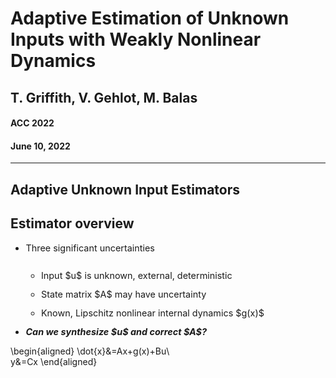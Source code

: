 <!-- .slide: data-background="#500000" class="dark" -->

# Adaptive Estimation of Unknown Inputs with Weakly Nonlinear Dynamics

## T. Griffith, V. Gehlot, M. Balas
#### ACC 2022

#### June 10, 2022

---

<section>
<h1> Adaptive Unknown Input Estimators </h1>
<h2> Estimator overview </h2>
<style>
.vertical-center {
  min-height: 100%;  /* Fallback for browsers do NOT support vh unit */
  min-height: 100vh; /* These two lines are counted as one :-)       */

  display: flex;
  align-items: center;
}

.container{
    display: flex;
}
.col{
    flex: 1;
}
</style>

<div class="container vertical-center">

<div class="col">

<ul style="font-size:1.5vw">
<li style="padding-bottom:0.9em">Three significant uncertainties</li>
<ul>
  <li style="padding-bottom:0.9em"> Input $u$ is unknown, external, deterministic</li>
  <li style="padding-bottom:0.9em"> State matrix $A$ may have uncertainty</li>
  <li style="padding-bottom:0.9em"> Known, Lipschitz nonlinear internal dynamics $g(x)$</li>
  </ul>
<li ><strong><em>Can we synthesize $u$ and correct $A$?</em></strong></li>
</ul> 
</div>



<div class="col">

\begin{aligned}
    \dot{x}&=Ax+g(x)+Bu\\\
    y&=Cx
\end{aligned}



</div>
</div>
</section>


<section>
<h1> Adaptive Unknown Input Estimators </h1>
<h2> Modeling unknown inputs </h2>
<style>
.vertical-center {
  min-height: 100%;  /* Fallback for browsers do NOT support vh unit */
  min-height: 100vh; /* These two lines are counted as one :-)       */

  display: flex;
  align-items: center;
}

.container{
    display: flex;
}
.col{
    flex: 1;
}
</style>

<div class="container vertical-center">

<div class="col">

<ul>
<li style="padding-bottom:0.9em">Approximate input space $\mathbb{U}$</li>
  <ul>
  <li style="padding-bottom:0.9em">$\hat{u}=\sum_{i=1}^{N} c_i f_i(t)$</li></ul>
<li style="padding-bottom:0.9em" style="padding-bottom:0.9em">Persistent Inputs</dt>
<ul>
  <li style="padding-bottom:0.9em">$\dot{z}_u=F_u z_u$</li>
  <li style="padding-bottom:0.9em">$\hat{u}=\Theta_u z_u$</li>
  <li style="padding-bottom:0.9em">$F_u = \begin{bmatrix} 0 & 1 & 0 \\\ -\omega^2 & 0 & 0 \\\ 0 & 0 & 0 \end{bmatrix}$</li>
  </ul>
</ul> 
</div>



<div class="col">

<figure>
  <img src="img/acc/uhat.gif" alt="Trulli" height="600">
</figure>


</div>
</div>

</section>

<section>
<h1> Adaptive Unknown Input Estimators </h1>
<h2> Architecture and estimator error </h2>
<style>
.vertical-center {
  min-height: 100%;  /* Fallback for browsers do NOT support vh unit */
  min-height: 100vh; /* These two lines are counted as one :-)       */

  display: flex;
  align-items: center;
}

.container{
    display: flex;
}
.col{
    flex: 1;
}
</style>

<div class="container vertical-center">

<div class="col">

<figure>
  <img src="img/acc/adapt_est_weak.png" alt="Trulli" height="600">
</figure>
</div>



<div class="col">

Recover $A$ with adaptive scheme
`$$ A \equiv A_m +B L_{*} C $$`
`$$ \dot{L} = -e_y y^* \gamma_e; \ \gamma_e > 0 $$`
<br>
Error dynamics

`$$ \dot{e}=(\bar{A}+\bar{K} \bar{C})e+\bar{B} \Delta L y +\varepsilon \Delta g $$`

`$$ \begin{bmatrix} \dot{e}_x \\\ \dot{e}_z \end{bmatrix} = \underbrace{\begin{bmatrix} A_m+K_x C & B \Theta_u \\\ K_u C & F \end{bmatrix}}_\text{$\bar{A}_c$} \begin{bmatrix} e_x \\\ e_z \end{bmatrix} +\begin{bmatrix} B \\\ 0 \end{bmatrix} w +\varepsilon\begin{bmatrix} g(\hat{x})-g(x) \\\ 0 \end{bmatrix}$$`



</div>



</section>

<section>
<h1> Adaptive Unknown Input Estimators </h1>
<h2> Architecture and estimator error </h2>
<style>
.vertical-center {
  min-height: 100%;  /* Fallback for browsers do NOT support vh unit */
  min-height: 100vh; /* These two lines are counted as one :-)       */

  display: flex;
  align-items: center;
}

.container{
    display: flex;
}
.col{
    flex: 1;
}
</style>

<div class="container vertical-center">

<div class="col">

 <ul>
  <li style="padding-bottom:0.5em">ASD plant dynamics</li>
<ul>
<li style="padding-bottom:0.5em">`$\bar{A}_c^* \bar{P} + \bar{P} \bar{A}_c = -\bar{Q}$`</li>
<li style="padding-bottom:0.5em">`$\bar{P}\bar{B}=\bar{C}^*$`</li>
</ul>
  <li style="padding-bottom:0.5em">$A_m$ Hurwitz</li>
  <li style="padding-bottom:0.5em">Bounded `$L_{*}$`</li>
  </ul>
</div>



<div class="col">
<ul>
 <li style="padding-bottom:0.5em">Error in state and input converges to zero
    <ul>
      <li style="padding-bottom:0.5em">`$V(e,\Delta L) = \frac{1}{2}e^*\bar{P}e+\frac{1}{2}\text{tr}(\Delta L \gamma_e^{-1} \Delta L^*)$`</li>
      <li style="padding-bottom:0.5em">`$\dot{V}(e, \Delta L)\leq -\Big(\underbrace{\frac{1}{2}\lambda_{\text{min}}(\bar{Q})-\varepsilon \mu\lambda_{\text{max}}(\bar{P})}_{\bar{\alpha}>0}\Big)||e||^2$`</li>
    </ul>
  </li>
</ul> 
<br>
<p> `\begin{align} 0<\varepsilon <\frac{\lambda_{\text{min}}(\bar{Q})}{2 \mu \lambda_{\text{max}}(\bar{P})}\Longleftrightarrow \bar{\alpha}>0. \end{align}`</p>



</div>



</section>

---


<!-- .slide: data-background="#ffffff" class="light" -->

<section>

<h1> Illustrative example</h1>
<style>
.vertical-center {
  min-height: 100%;  /* Fallback for browsers do NOT support vh unit */
  min-height: 100vh; /* These two lines are counted as one :-)       */

  display: flex;
  align-items: center;
}

.container{
    display: flex;
}
.col{
    flex: 1;
}
</style>

<div class="container vertical-center">

<div class="col">
\begin{align}
\dot{x}&=A_m x+\varepsilon g(x)+Bu\\\
&=\begin{bmatrix}
-4 &1 &2\\\
-1 & -1 & 1\\\
-1 & 1 &-1 
\end{bmatrix}x+ \sin(x)+B u \\\
y&=Cx
\end{align}

</div>



<div class="col">
\begin{align}
\dot{x}&=A x+\varepsilon g(x)+Bu\\\
&=\begin{bmatrix}
-2.86 &1 &4.7\\\
1.8 & -1 & 6.7\\\
-9 & 1 &-1 7.2
\end{bmatrix}x+ \sin(x)+B u \\\
y&=Cx
\end{align}
<br>

</div>

</div>

<br>
`\begin{align}
L*=\begin{bmatrix}
-8 & 1\\\
2 & -7
\end{bmatrix}
\end{align}`


`\begin{align}
u_1(t)&=c_{11} \sin(2t)+ c_{12} \cos(2t) + c_{13} \sin(7t) + c_{14} \cos(7t)
\end{align}`
`\begin{align}
u_2(t)&=c_{11} +c_{22}t+c_{23}t^2+c_{24}t^3
\end{align}`

</section>



<section>

<h1> Illustrative example</h1>
<h3> Both the state error and the input error converge simultaneously </h3>
<style>
.vertical-center {
  min-height: 100%;  /* Fallback for browsers do NOT support vh unit */
  min-height: 100vh; /* These two lines are counted as one :-)       */

  display: flex;
  align-items: center;
}

.container{
    display: flex;
}
.col{
    flex: 1;
}
</style>

<div class="container vertical-center">

<div class="col">
<figure>
  <img src="img/acc/ex_converge2.gif" alt="Trulli" height="500">
</figure>
</div>



<div class="col">
<figure>
  <img src="img/acc/eu_converge.gif" alt="Trulli" height="500">
</figure>

</div>

</div>

</section>

<section>

<h1> Illustrative example</h1>
<h3> provided $\epsilon$ is not too great </h3>
<p> `$0 < \epsilon < \frac{\lambda_{\min}(\bar{Q})}{2 \mu \lambda_{\max}(\bar{P})}$` </p>
<style>
.vertical-center {
  min-height: 100%;  /* Fallback for browsers do NOT support vh unit */
  min-height: 100vh; /* These two lines are counted as one :-)       */

  display: flex;
  align-items: center;
}

.container{
    display: flex;
}
.col{
    flex: 1;
}
</style>

<div class="container vertical-center">

<div class="col">
<figure>
  <img src="img/acc/ex_sad_epsilon2.gif" alt="Trulli" height="500">
</figure>
</div>



<div class="col">
<figure>
  <img src="img/acc/eu_sad_epsilon3.gif" alt="Trulli" height="500">
</figure>

</div>

</div>

</section>

---

<section>

<h1> Application: Biomarker dynamics </h1>
<style>
.vertical-center {
  min-height: 100%;  /* Fallback for browsers do NOT support vh unit */
  min-height: 100vh; /* These two lines are counted as one :-)       */

  display: flex;
  align-items: center;
}

.container{
    display: flex;
}
.col{
    flex: 1;
}
</style>

<div class="container vertical-center">

<div class="col">


<h3> Kalman filtering </h3>
<figure>
  <img src="img/acc/square_noL.gif" alt="Trulli" height="750">
</figure>

</div>



<div class="col">

<h3> aUIO  </h3>
<figure>
  <img src="img/acc/square_L.gif" alt="Trulli" height="750">
</figure>



</div>

</div>

</section>

---

<!-- .slide: data-background="#003C71" class="dark" -->


<h3>We lived in a sloppy world,  </h3>
<h2> ***but we were precise, very precise.*** </h2>
<br>
<div style="text-align: right"> <small>- Carrying the Fire</small></div>